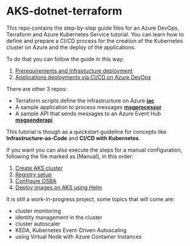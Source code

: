 # AKS-dotnet-terraform

This repo contains the step-by-step guide files for an Azure DevOps, Terraform and Azure Kubernetes Service tutorial.
You can learn how to define and prepare a CI/CD process for the creation of the Kubernetes cluster on Azure and the deploy of the applications.

To do that you can follow the guide in this way:
1. [Prerequirements and Infrastucture deployment](https://github.com/jetiba-ms/AKS-dotnet-terraform/blob/wikiMaster/Prerequirements-and-Infrastructure-deployment.md)
2. [Applications deployments via CI/CD on Azure DevOps](https://github.com/jetiba-ms/AKS-dotnet-terraform/blob/wikiMaster/Deploy-applications-on-the-AKS-cluster.md)

There are other 3 repos:
- Terraform scripts define the infrastructure on Azure **[iac](https://github.com/jetiba-ms/AKS-dotnet-terraform-iac)**
- A sample application to process messages **[msgprocessor](https://github.com/jetiba-ms/AKS-dotnet-terraform-msgprocessor)**
- A sample API that sends messages to an Azure Event Hub **[msgsenderapi](https://github.com/jetiba-ms/AKS-dotnet-terraform-msgsenderapi)**

This tutorial is though as a quickstart guideline for concepts like **Infrastructure-as-Code** and **CI/CD with Kubernetes**.

If you want you can also execute the steps for a manual configuration, following the file marked as [Manual], in this order:
1. [Create AKS cluster](https://github.com/jetiba-ms/AKS-dotnet-terraform/blob/wikiMaster/%5BManual%5D%20Create%20AKS%20cluster.md)
2. [Registry setup](https://github.com/jetiba-ms/AKS-dotnet-terraform/blob/wikiMaster/%5BManual%5D%20Registry%20Setup.md)
3. [Configure OSBA](https://github.com/jetiba-ms/AKS-dotnet-terraform/blob/wikiMaster/%5BManual%5D%20Configure%20OSBA.md)
4. [Deploy images on AKS using Helm](https://github.com/jetiba-ms/AKS-dotnet-terraform/blob/wikiMaster/%5BManual%5D%20Deploy%20images%20on%20AKS%20using%20Helm.md)

It is still a work-in-progress project, some topics that will come are:
- cluster monitoring
- identity management in the cluster
- cluster autoscaler
- KEDA, Kubernetes Event-Driven Autoscaling
- using Virtual Node with Azure Container Instances
